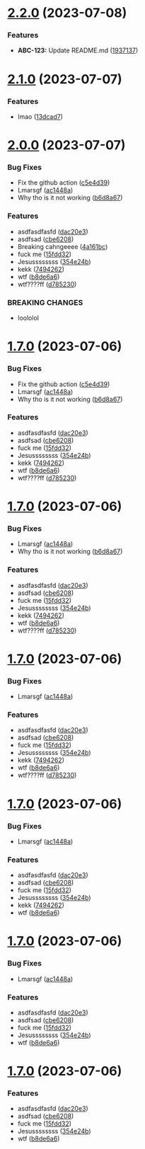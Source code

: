 # [2.2.0](https://github.com/John15321/testrepo/compare/v2.1.0...v2.2.0) (2023-07-08)


### Features

* **ABC-123:** Update README.md ([1937137](https://github.com/John15321/testrepo/commit/193713782b26d6b5dfbed9123113bae7432700a7))

# [2.1.0](https://github.com/John15321/testrepo/compare/v2.0.0...v2.1.0) (2023-07-07)


### Features

* lmao ([13dcad7](https://github.com/John15321/testrepo/commit/13dcad79426f8d17ccfa8d2dae3bd3e0b66a0583))

# [2.0.0](https://github.com/John15321/testrepo/compare/v1.6.0...v2.0.0) (2023-07-07)


### Bug Fixes

* Fix the github action ([c5e4d39](https://github.com/John15321/testrepo/commit/c5e4d3950e412fcecc70f4f133eaa1b967aeeb71))
* Lmarsgf ([ac1448a](https://github.com/John15321/testrepo/commit/ac1448afa671ccbd84c723b24a2b61905a340420))
* Why tho is it not working ([b6d8a67](https://github.com/John15321/testrepo/commit/b6d8a67d759d887fafd4b6c52d9ac334e74ea462))


### Features

* asdfasdfasfd ([dac20e3](https://github.com/John15321/testrepo/commit/dac20e30aac53ea8f35ef3a1c74d3079765b81a8))
* asdfsad ([cbe6208](https://github.com/John15321/testrepo/commit/cbe6208bfce22e801010dc5c0af8da35a62e73bf))
* Breaking cahngeeee ([4a161bc](https://github.com/John15321/testrepo/commit/4a161bc9521108da6ceec7d8d0a42b03ae6c5a68))
* fuck me ([15fdd32](https://github.com/John15321/testrepo/commit/15fdd323dca83fb83de92b1a0b142c5f2c37172e))
* Jesussssssss ([354e24b](https://github.com/John15321/testrepo/commit/354e24b328ca83cd7b429d054306f97abfa4a353))
* kekk ([7494262](https://github.com/John15321/testrepo/commit/7494262f656f6309bb03ccd434cfc8f7c92d1653))
* wtf ([b8de6a6](https://github.com/John15321/testrepo/commit/b8de6a6c516754af4c55144e2109e35143318f19))
* wtf????ff ([d785230](https://github.com/John15321/testrepo/commit/d785230b9dfe9f6d6b68dd937cb671131e56f60b))


### BREAKING CHANGES

* loololol

# [1.7.0](https://github.com/John15321/testrepo/compare/v1.6.0...v1.7.0) (2023-07-06)


### Bug Fixes

* Fix the github action ([c5e4d39](https://github.com/John15321/testrepo/commit/c5e4d3950e412fcecc70f4f133eaa1b967aeeb71))
* Lmarsgf ([ac1448a](https://github.com/John15321/testrepo/commit/ac1448afa671ccbd84c723b24a2b61905a340420))
* Why tho is it not working ([b6d8a67](https://github.com/John15321/testrepo/commit/b6d8a67d759d887fafd4b6c52d9ac334e74ea462))


### Features

* asdfasdfasfd ([dac20e3](https://github.com/John15321/testrepo/commit/dac20e30aac53ea8f35ef3a1c74d3079765b81a8))
* asdfsad ([cbe6208](https://github.com/John15321/testrepo/commit/cbe6208bfce22e801010dc5c0af8da35a62e73bf))
* fuck me ([15fdd32](https://github.com/John15321/testrepo/commit/15fdd323dca83fb83de92b1a0b142c5f2c37172e))
* Jesussssssss ([354e24b](https://github.com/John15321/testrepo/commit/354e24b328ca83cd7b429d054306f97abfa4a353))
* kekk ([7494262](https://github.com/John15321/testrepo/commit/7494262f656f6309bb03ccd434cfc8f7c92d1653))
* wtf ([b8de6a6](https://github.com/John15321/testrepo/commit/b8de6a6c516754af4c55144e2109e35143318f19))
* wtf????ff ([d785230](https://github.com/John15321/testrepo/commit/d785230b9dfe9f6d6b68dd937cb671131e56f60b))

# [1.7.0](https://github.com/John15321/testrepo/compare/v1.6.0...v1.7.0) (2023-07-06)


### Bug Fixes

* Lmarsgf ([ac1448a](https://github.com/John15321/testrepo/commit/ac1448afa671ccbd84c723b24a2b61905a340420))
* Why tho is it not working ([b6d8a67](https://github.com/John15321/testrepo/commit/b6d8a67d759d887fafd4b6c52d9ac334e74ea462))


### Features

* asdfasdfasfd ([dac20e3](https://github.com/John15321/testrepo/commit/dac20e30aac53ea8f35ef3a1c74d3079765b81a8))
* asdfsad ([cbe6208](https://github.com/John15321/testrepo/commit/cbe6208bfce22e801010dc5c0af8da35a62e73bf))
* fuck me ([15fdd32](https://github.com/John15321/testrepo/commit/15fdd323dca83fb83de92b1a0b142c5f2c37172e))
* Jesussssssss ([354e24b](https://github.com/John15321/testrepo/commit/354e24b328ca83cd7b429d054306f97abfa4a353))
* kekk ([7494262](https://github.com/John15321/testrepo/commit/7494262f656f6309bb03ccd434cfc8f7c92d1653))
* wtf ([b8de6a6](https://github.com/John15321/testrepo/commit/b8de6a6c516754af4c55144e2109e35143318f19))
* wtf????ff ([d785230](https://github.com/John15321/testrepo/commit/d785230b9dfe9f6d6b68dd937cb671131e56f60b))

# [1.7.0](https://github.com/John15321/testrepo/compare/v1.6.0...v1.7.0) (2023-07-06)


### Bug Fixes

* Lmarsgf ([ac1448a](https://github.com/John15321/testrepo/commit/ac1448afa671ccbd84c723b24a2b61905a340420))


### Features

* asdfasdfasfd ([dac20e3](https://github.com/John15321/testrepo/commit/dac20e30aac53ea8f35ef3a1c74d3079765b81a8))
* asdfsad ([cbe6208](https://github.com/John15321/testrepo/commit/cbe6208bfce22e801010dc5c0af8da35a62e73bf))
* fuck me ([15fdd32](https://github.com/John15321/testrepo/commit/15fdd323dca83fb83de92b1a0b142c5f2c37172e))
* Jesussssssss ([354e24b](https://github.com/John15321/testrepo/commit/354e24b328ca83cd7b429d054306f97abfa4a353))
* kekk ([7494262](https://github.com/John15321/testrepo/commit/7494262f656f6309bb03ccd434cfc8f7c92d1653))
* wtf ([b8de6a6](https://github.com/John15321/testrepo/commit/b8de6a6c516754af4c55144e2109e35143318f19))
* wtf????ff ([d785230](https://github.com/John15321/testrepo/commit/d785230b9dfe9f6d6b68dd937cb671131e56f60b))

# [1.7.0](https://github.com/John15321/testrepo/compare/v1.6.0...v1.7.0) (2023-07-06)


### Bug Fixes

* Lmarsgf ([ac1448a](https://github.com/John15321/testrepo/commit/ac1448afa671ccbd84c723b24a2b61905a340420))


### Features

* asdfasdfasfd ([dac20e3](https://github.com/John15321/testrepo/commit/dac20e30aac53ea8f35ef3a1c74d3079765b81a8))
* asdfsad ([cbe6208](https://github.com/John15321/testrepo/commit/cbe6208bfce22e801010dc5c0af8da35a62e73bf))
* fuck me ([15fdd32](https://github.com/John15321/testrepo/commit/15fdd323dca83fb83de92b1a0b142c5f2c37172e))
* Jesussssssss ([354e24b](https://github.com/John15321/testrepo/commit/354e24b328ca83cd7b429d054306f97abfa4a353))
* kekk ([7494262](https://github.com/John15321/testrepo/commit/7494262f656f6309bb03ccd434cfc8f7c92d1653))
* wtf ([b8de6a6](https://github.com/John15321/testrepo/commit/b8de6a6c516754af4c55144e2109e35143318f19))

# [1.7.0](https://github.com/John15321/testrepo/compare/v1.6.0...v1.7.0) (2023-07-06)


### Bug Fixes

* Lmarsgf ([ac1448a](https://github.com/John15321/testrepo/commit/ac1448afa671ccbd84c723b24a2b61905a340420))


### Features

* asdfasdfasfd ([dac20e3](https://github.com/John15321/testrepo/commit/dac20e30aac53ea8f35ef3a1c74d3079765b81a8))
* asdfsad ([cbe6208](https://github.com/John15321/testrepo/commit/cbe6208bfce22e801010dc5c0af8da35a62e73bf))
* fuck me ([15fdd32](https://github.com/John15321/testrepo/commit/15fdd323dca83fb83de92b1a0b142c5f2c37172e))
* Jesussssssss ([354e24b](https://github.com/John15321/testrepo/commit/354e24b328ca83cd7b429d054306f97abfa4a353))
* wtf ([b8de6a6](https://github.com/John15321/testrepo/commit/b8de6a6c516754af4c55144e2109e35143318f19))

# [1.7.0](https://github.com/John15321/testrepo/compare/v1.6.0...v1.7.0) (2023-07-06)


### Features

* asdfasdfasfd ([dac20e3](https://github.com/John15321/testrepo/commit/dac20e30aac53ea8f35ef3a1c74d3079765b81a8))
* asdfsad ([cbe6208](https://github.com/John15321/testrepo/commit/cbe6208bfce22e801010dc5c0af8da35a62e73bf))
* fuck me ([15fdd32](https://github.com/John15321/testrepo/commit/15fdd323dca83fb83de92b1a0b142c5f2c37172e))
* Jesussssssss ([354e24b](https://github.com/John15321/testrepo/commit/354e24b328ca83cd7b429d054306f97abfa4a353))
* wtf ([b8de6a6](https://github.com/John15321/testrepo/commit/b8de6a6c516754af4c55144e2109e35143318f19))
